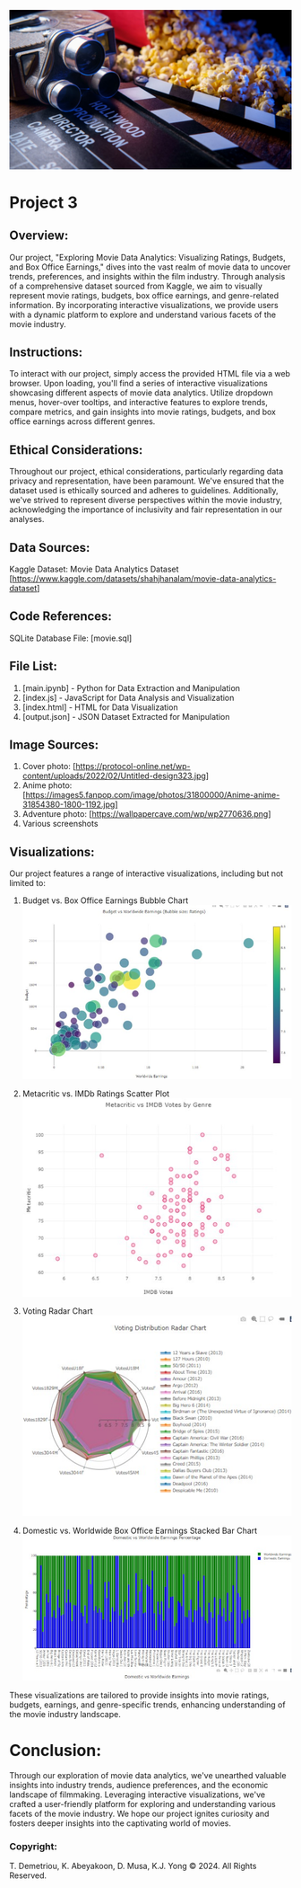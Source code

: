 
![alt text](movie_image.jpg)

# **Project 3**

## **Overview:**

Our project, "Exploring Movie Data Analytics: Visualizing Ratings, Budgets, and Box Office Earnings," dives into the vast realm of movie data to uncover trends, preferences, and insights within the film industry. Through analysis of a comprehensive dataset sourced from Kaggle, we aim to visually represent movie ratings, budgets, box office earnings, and genre-related information. By incorporating interactive visualizations, we provide users with a dynamic platform to explore and understand various facets of the movie industry.

## **Instructions:**

To interact with our project, simply access the provided HTML file via a web browser. Upon loading, you'll find a series of interactive visualizations showcasing different aspects of movie data analytics. Utilize dropdown menus, hover-over tooltips, and interactive features to explore trends, compare metrics, and gain insights into movie ratings, budgets, and box office earnings across different genres.

## **Ethical Considerations:**

Throughout our project, ethical considerations, particularly regarding data privacy and representation, have been paramount. We've ensured that the dataset used is ethically sourced and adheres to guidelines. Additionally, we've strived to represent diverse perspectives within the movie industry, acknowledging the importance of inclusivity and fair representation in our analyses.

## **Data Sources:**

Kaggle Dataset: Movie Data Analytics Dataset [https://www.kaggle.com/datasets/shahjhanalam/movie-data-analytics-dataset]

## **Code References:**

SQLite Database File: [movie.sql]

## **File List:**

1. [main.ipynb] - Python for Data Extraction and Manipulation
2. [index.js] - JavaScript for Data Analysis and Visualization
3. [index.html] - HTML for Data Visualization
4. [output.json] - JSON Dataset Extracted for Manipulation   

## **Image Sources:**

1. Cover photo: [https://protocol-online.net/wp-content/uploads/2022/02/Untitled-design323.jpg]
2. Anime photo: [https://images5.fanpop.com/image/photos/31800000/Anime-anime-31854380-1800-1192.jpg]
2. Adventure photo: [https://wallpapercave.com/wp/wp2770636.png]
4. Various screenshots

## **Visualizations:**

Our project features a range of interactive visualizations, including but not limited to:

1. Budget vs. Box Office Earnings Bubble Chart
![alt text](bubble.jpg)

2. Metacritic vs. IMDb Ratings Scatter Plot
![alt text](scatter.jpg)

3. Voting Radar Chart
![alt text](radar.jpg)

4. Domestic vs. Worldwide Box Office Earnings Stacked Bar Chart
![alt text](stackedbar.jpg)

These visualizations are tailored to provide insights into movie ratings, budgets, earnings, and genre-specific trends, enhancing understanding of the movie industry landscape.

# **Conclusion:**

Through our exploration of movie data analytics, we've unearthed valuable insights into industry trends, audience preferences, and the economic landscape of filmmaking. Leveraging interactive visualizations, we've crafted a user-friendly platform for exploring and understanding various facets of the movie industry. We hope our project ignites curiosity and fosters deeper insights into the captivating world of movies.

### **Copyright:**

T. Demetriou, K. Abeyakoon, D. Musa, K.J. Yong © 2024. All Rights Reserved.





